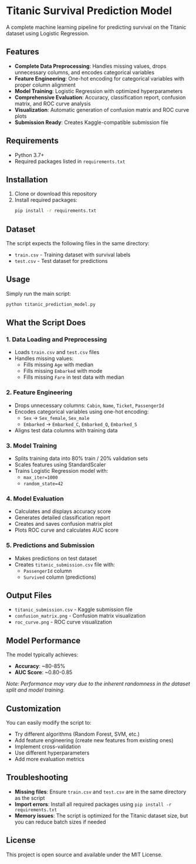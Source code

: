 # Titanic Survival Prediction Model

A complete machine learning pipeline for predicting survival on the Titanic dataset using Logistic Regression.

## Features

- **Complete Data Preprocessing**: Handles missing values, drops unnecessary columns, and encodes categorical variables
- **Feature Engineering**: One-hot encoding for categorical variables with proper column alignment
- **Model Training**: Logistic Regression with optimized hyperparameters
- **Comprehensive Evaluation**: Accuracy, classification report, confusion matrix, and ROC curve analysis
- **Visualization**: Automatic generation of confusion matrix and ROC curve plots
- **Submission Ready**: Creates Kaggle-compatible submission file

## Requirements

- Python 3.7+
- Required packages listed in `requirements.txt`

## Installation

1. Clone or download this repository
2. Install required packages:
   ```bash
   pip install -r requirements.txt
   ```

## Dataset

The script expects the following files in the same directory:
- `train.csv` - Training dataset with survival labels
- `test.csv` - Test dataset for predictions

## Usage

Simply run the main script:

```bash
python titanic_prediction_model.py
```

## What the Script Does

### 1. Data Loading and Preprocessing
- Loads `train.csv` and `test.csv` files
- Handles missing values:
  - Fills missing `Age` with median
  - Fills missing `Embarked` with mode
  - Fills missing `Fare` in test data with median

### 2. Feature Engineering
- Drops unnecessary columns: `Cabin`, `Name`, `Ticket`, `PassengerId`
- Encodes categorical variables using one-hot encoding:
  - `Sex` → `Sex_female`, `Sex_male`
  - `Embarked` → `Embarked_C`, `Embarked_Q`, `Embarked_S`
- Aligns test data columns with training data

### 3. Model Training
- Splits training data into 80% train / 20% validation sets
- Scales features using StandardScaler
- Trains Logistic Regression model with:
  - `max_iter=1000`
  - `random_state=42`

### 4. Model Evaluation
- Calculates and displays accuracy score
- Generates detailed classification report
- Creates and saves confusion matrix plot
- Plots ROC curve and calculates AUC score

### 5. Predictions and Submission
- Makes predictions on test dataset
- Creates `titanic_submission.csv` file with:
  - `PassengerId` column
  - `Survived` column (predictions)

## Output Files

- `titanic_submission.csv` - Kaggle submission file
- `confusion_matrix.png` - Confusion matrix visualization
- `roc_curve.png` - ROC curve visualization

## Model Performance

The model typically achieves:
- **Accuracy**: ~80-85%
- **AUC Score**: ~0.80-0.85

*Note: Performance may vary due to the inherent randomness in the dataset split and model training.*

## Customization

You can easily modify the script to:
- Try different algorithms (Random Forest, SVM, etc.)
- Add feature engineering (create new features from existing ones)
- Implement cross-validation
- Use different hyperparameters
- Add more evaluation metrics

## Troubleshooting

- **Missing files**: Ensure `train.csv` and `test.csv` are in the same directory as the script
- **Import errors**: Install all required packages using `pip install -r requirements.txt`
- **Memory issues**: The script is optimized for the Titanic dataset size, but you can reduce batch sizes if needed

## License

This project is open source and available under the MIT License. 
